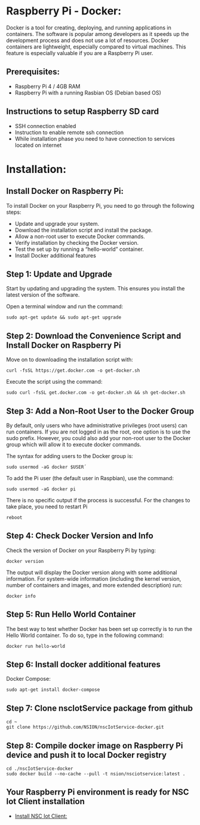 # Raspberry Pi - Docker:
Docker is a tool for creating, deploying, and running applications in containers. 
The software is popular among developers as it speeds up the development process and does not use a lot of resources.
Docker containers are lightweight, especially compared to virtual machines. This feature is especially valuable if you are a Raspberry Pi user.
## Prerequisites:
- Raspberry Pi 4 / 4GB RAM
- Raspberry Pi with a running Rasbian OS (Debian based OS)
## Instructions to setup Raspberry SD card
- SSH connection enabled 
- Instruction to enable remote ssh connection
- While installation phase you need to have connection to services located on internet

# Installation:
## Install Docker on Raspberry Pi:
To install Docker on your Raspberry Pi, you need to go through the following steps:
- Update and upgrade your system.
- Download the installation script and install the package.
- Allow a non-root user to execute Docker commands.
- Verify installation by checking the Docker version.
- Test the set up by running a “hello-world” container.
- Install Docker additional features

## Step 1: Update and Upgrade
Start by updating and upgrading the system. This ensures you install the latest version of the software.

Open a terminal window and run the command:
```text 
sudo apt-get update && sudo apt-get upgrade
```

## Step 2: Download the Convenience Script and Install Docker on Raspberry Pi

Move on to downloading the installation script with:
```text 
curl -fsSL https://get.docker.com -o get-docker.sh
```

Execute the script using the command:
```text 
sudo curl -fsSL get.docker.com -o get-docker.sh && sh get-docker.sh
```

## Step 3: Add a Non-Root User to the Docker Group

By default, only users who have administrative privileges (root users) can run containers. If you are not logged in as the root, one option is to use the sudo prefix. However, you could also add your non-root user to the Docker group which will allow it to execute docker commands.

The syntax for adding users to the Docker group is:
```text 
sudo usermod -aG docker $USER´
```
To add the Pi user (the default user in Raspbian), use the command:
```text 
sudo usermod -aG docker pi
```

There is no specific output if the process is successful. 
For the changes to take place, you need to restart Pi
```text 
reboot
```

## Step 4: Check Docker Version and Info
Check the version of Docker on your Raspberry Pi by typing:
```text 
docker version
```
The output will display the Docker version along with some additional information.
For system-wide information (including the kernel version, number of containers and images, and more extended description) run:
```text 
docker info
```
## Step 5: Run Hello World Container
The best way to test whether Docker has been set up correctly is to run the Hello World container.
To do so, type in the following command:
```text 
docker run hello-world
```
## Step 6: Install docker additional features
Docker Compose:
```text 
sudo apt-get install docker-compose
```
## Step 7: Clone nscIotService package from github 
```text 
cd ~
git clone https://github.com/NSION/nscIotService-docker.git
```
## Step 8: Compile docker image on Raspberry Pi device and push it to local Docker registry
```text 
cd ./nscIotService-docker
sudo docker build --no-cache --pull -t nsion/nsciotservice:latest .
```
## Your Raspberry Pi environment is ready for NSC Iot Client installation
- [Install NSC Iot Client:](https://github.com/NSION/nscIotService---docker/blob/main/Installation-nscIotService.md)
